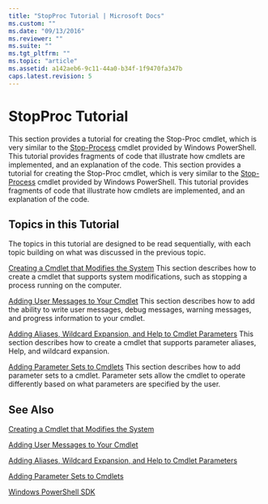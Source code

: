 ```yaml
---
title: "StopProc Tutorial | Microsoft Docs"
ms.custom: ""
ms.date: "09/13/2016"
ms.reviewer: ""
ms.suite: ""
ms.tgt_pltfrm: ""
ms.topic: "article"
ms.assetid: a142aeb6-9c11-44a0-b34f-1f9470fa347b
caps.latest.revision: 5
---
```

# StopProc Tutorial

This section provides a tutorial for creating the Stop-Proc cmdlet, which is very similar to the [Stop-Process](/powershell/module/Microsoft.PowerShell.Management/Stop-Process) cmdlet provided by Windows PowerShell. This tutorial provides fragments of code that illustrate how cmdlets are implemented, and an explanation of the code.
This section provides a tutorial for creating the Stop-Proc cmdlet, which is very similar to the [Stop-Process](http://go.microsoft.com/fwlink/?LinkId=113412) cmdlet provided by Windows PowerShell. This tutorial provides fragments of code that illustrate how cmdlets are implemented, and an explanation of the code.

## Topics in this Tutorial

The topics in this tutorial are designed to be read sequentially, with each topic building on what was discussed in the previous topic.

[Creating a Cmdlet that Modifies the System](./creating-a-cmdlet-that-modifies-the-system.md)
This section describes how to create a cmdlet that supports system modifications, such as stopping a process running on the computer.

[Adding User Messages to Your Cmdlet](./adding-user-messages-to-your-cmdlet.md)
This section describes how to add the ability to write user messages, debug messages, warning messages, and progress information to your cmdlet.

[Adding Aliases, Wildcard Expansion, and Help to Cmdlet Parameters](./adding-aliases-wildcard-expansion-and-help-to-cmdlet-parameters.md)
This section describes how to create a cmdlet that supports parameter aliases, Help, and wildcard expansion.

[Adding Parameter Sets to Cmdlets](./adding-parameter-sets-to-a-cmdlet.md)
This section describes how to add parameter sets to a cmdlet. Parameter sets allow the cmdlet to operate differently based on what parameters are specified by the user.

## See Also

[Creating a Cmdlet that Modifies the System](./creating-a-cmdlet-that-modifies-the-system.md)

[Adding User Messages to Your Cmdlet](./adding-user-messages-to-your-cmdlet.md)

[Adding Aliases, Wildcard Expansion, and Help to Cmdlet Parameters](./adding-aliases-wildcard-expansion-and-help-to-cmdlet-parameters.md)

[Adding Parameter Sets to Cmdlets](./adding-parameter-sets-to-a-cmdlet.md)

[Windows PowerShell SDK](../windows-powershell-reference.md)
